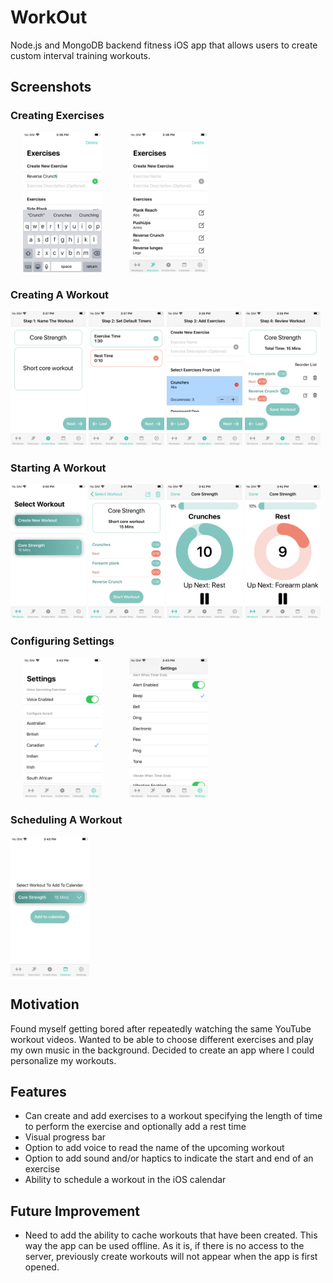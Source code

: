 # WorkOut
Node.js and MongoDB backend fitness iOS app that allows users to create custom interval training workouts.

## Screenshots
### Creating Exercises
<img src="images/wo1.png" width="25%" hspace="20"> <img src="images/wo2.png" width="25%" hspace="20"> 
### Creating A Workout
<img src="images/wo3.png" width="24%"> <img src="images/wo4.png" width="24%"> <img src="images/wo5.png" width="24%"> <img src="images/wo6.png" width="24%">
### Starting A Workout
<img src="images/wo7.png" width="24%"> <img src="images/wo8.png" width="24%"> <img src="images/wo10.png" width="24%"> <img src="images/wo11.png" width="24%">
### Configuring Settings
<img src="images/wo13.png" width="25%" hspace="20"> <img src="images/wo14.png" width="25%" hspace="20"> 
### Scheduling A Workout
<img src="images/wo12.png" width="25%">

## Motivation
Found myself getting bored after repeatedly watching the same YouTube workout videos. Wanted to be able to choose different exercises and play my own music in the background. Decided to create an app where I could personalize my workouts. 

## Features
* Can create and add exercises to a workout specifying the length of time to perform the exercise and optionally add a rest time
*	Visual progress bar
*	Option to add voice to read the name of the upcoming workout
*	Option to add sound and/or haptics to indicate the start and end of an exercise
*	Ability to schedule a workout in the iOS calendar 

## Future Improvement
* Need to add the ability to cache workouts that have been created. This way the app can be used offline. As it is, if there is no access to the server, previously create workouts will not appear when the app is first opened.

